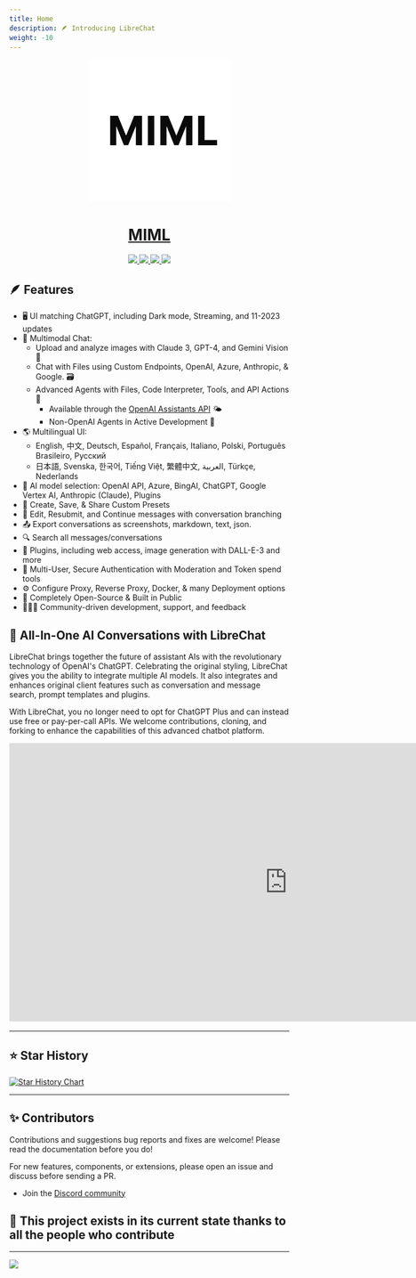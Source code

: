 ```yaml
---
title: Home
description: 🪶 Introducing LibreChat
weight: -10
---
```


<p align="center">
  <a href="https://librechat.ai">
    <img src="assets/favicon_package/favicon.png" style="margin-left: 40px; height: 256px; width: 256px;"/>
  </a>
  <a href="https://librechat.ai">
    <h1 align="center" style="padding: 0;">MIML</h1>
  </a>
</p>


<p align="center">
  <a href="https://discord.librechat.ai"> 
    <img
      src="https://img.shields.io/discord/1086345563026489514?label=&logo=discord&style=for-the-badge&logoWidth=20&logoColor=white&labelColor=000000&color=blueviolet"/>
  </a>
  <a href="https://www.youtube.com/@LibreChat"> 
    <img
      src="https://img.shields.io/badge/YOUTUBE-red.svg?style=for-the-badge&logo=youtube&logoColor=white&labelColor=000000&logoWidth=20"/>
  </a>
  <a href="https://github.librechat.ai"> 
    <img 
      src="https://img.shields.io/badge/GITHUB-blue.svg?style=for-the-badge&logo=github&logoColor=white&labelColor=000000&logoWidth=20"/>
  </a>
<a aria-label="Sponsors" href="https://github.com/sponsors/danny-avila">
    <img
      src="https://img.shields.io/badge/SPONSORS-brightgreen.svg?style=for-the-badge&logo=github-sponsors&logoColor=white&labelColor=000000&logoWidth=20"/>
  </a>
</p>


## 🪶 Features
 - 🖥️ UI matching ChatGPT, including Dark mode, Streaming, and 11-2023 updates
 - 💬 Multimodal Chat:
     - Upload and analyze images with Claude 3, GPT-4, and Gemini Vision 📸
     - Chat with Files using Custom Endpoints, OpenAI, Azure, Anthropic, & Google. 🗃️
     - Advanced Agents with Files, Code Interpreter, Tools, and API Actions 🔦
        - Available through the [OpenAI Assistants API](https://platform.openai.com/docs/assistants/overview) 🌤️
        - Non-OpenAI Agents in Active Development 🚧
 - 🌎 Multilingual UI:
     - English, 中文, Deutsch, Español, Français, Italiano, Polski, Português Brasileiro, Русский
     - 日本語, Svenska, 한국어, Tiếng Việt, 繁體中文, العربية, Türkçe, Nederlands
 - 🤖 AI model selection: OpenAI API, Azure, BingAI, ChatGPT, Google Vertex AI, Anthropic (Claude), Plugins
 - 💾 Create, Save, & Share Custom Presets
 - 🔄 Edit, Resubmit, and Continue messages with conversation branching
 - 📤 Export conversations as screenshots, markdown, text, json.
 - 🔍 Search all messages/conversations
 - 🔌 Plugins, including web access, image generation with DALL-E-3 and more
 - 👥 Multi-User, Secure Authentication with Moderation and Token spend tools
 - ⚙️ Configure Proxy, Reverse Proxy, Docker, & many Deployment options
 - 📖 Completely Open-Source & Built in Public
 - 🧑‍🤝‍🧑 Community-driven development, support, and feedback

## 📃 All-In-One AI Conversations with LibreChat
LibreChat brings together the future of assistant AIs with the revolutionary technology of OpenAI's ChatGPT. Celebrating the original styling, LibreChat gives you the ability to integrate multiple AI models. It also integrates and enhances original client features such as conversation and message search, prompt templates and plugins.

With LibreChat, you no longer need to opt for ChatGPT Plus and can instead use free or pay-per-call APIs. We welcome contributions, cloning, and forking to enhance the capabilities of this advanced chatbot platform.

<p align="center">
  <iframe 
    width="1000" 
    height="500" 
    src="https://www.youtube.com/embed/pNIOs1ovsXw?controls=1?autoplay=1&mute=1&loop=1" 
    title="Librechat Overview" 
    frameborder="0" 
    allow="accelerometer; autoplay; clipboard-write; encrypted-media; gyroscope; picture-in-picture; web-share; loop" 
    allowfullscreen>
  </iframe>
</p>

---

## ⭐ Star History

<a href="https://star-history.com/#danny-avila/LibreChat&Date">
  <img alt="Star History Chart" src="https://api.star-history.com/svg?repos=danny-avila/LibreChat&type=Date&theme=dark" onerror="this.src='https://api.star-history.com/svg?repos=danny-avila/LibreChat&type=Date'" />
</a>

---

## ✨ Contributors
Contributions and suggestions bug reports and fixes are welcome!
Please read the documentation before you do!

For new features, components, or extensions, please open an issue and discuss before sending a PR. 

- Join the [Discord community](https://discord.librechat.ai)

## 💖 This project exists in its current state thanks to all the people who contribute
---
<a href="https://github.com/danny-avila/LibreChat/graphs/contributors">
  <img src="https://contrib.rocks/image?repo=danny-avila/LibreChat" />
</a>

